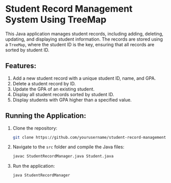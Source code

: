 # Student Record Management System Using TreeMap

This Java application manages student records, including adding, deleting, updating, and displaying student information. The records are stored using a `TreeMap`, where the student ID is the key, ensuring that all records are sorted by student ID.

## Features:
1. Add a new student record with a unique student ID, name, and GPA.
2. Delete a student record by ID.
3. Update the GPA of an existing student.
4. Display all student records sorted by student ID.
5. Display students with GPA higher than a specified value.

## Running the Application:
1. Clone the repository:
    ```bash
    git clone https://github.com/yourusername/student-record-management.git
    ```
2. Navigate to the `src` folder and compile the Java files:
    ```bash
    javac StudentRecordManager.java Student.java
    ```
3. Run the application:
    ```bash
    java StudentRecordManager
    ```
